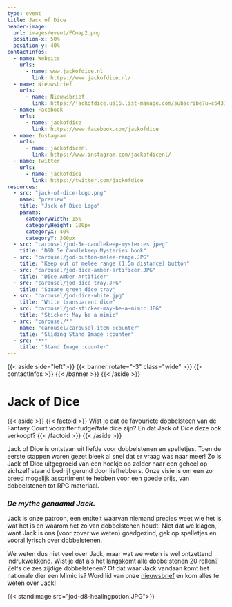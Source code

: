 ```yaml
---
type: event
title: Jack of Dice
header-image:
  url: images/event/FCmap2.png
  position-x: 50%
  position-y: 40%
contactInfos:
  - name: Website
    urls:
      - name: www.jackofdice.nl
        link: https://www.jackofdice.nl/
  - name: Nieuwsbrief
    urls:
      - name: Nieuwsbrief
        link: https://jackofdice.us16.list-manage.com/subscribe?u=c64319022d1e1c5270274dc49&id=11adb6a98e
  - name: Facebook
    urls:
      - name: jackofdice
        link: https://www.facebook.com/jackofdice
  - name: Instagram
    urls:
      - name: jackofdicenl
        link: https://www.instagram.com/jackofdicenl/
  - name: Twitter
    urls:
      - name: jackofdice
        link: https://twitter.com/jackofdice
resources:
  - src: "jack-of-dice-logo.png"
    name: "preview"
    title: "Jack of Dice Logo"
    params:
      categoryWidth: 15%
      categoryHeight: 100px
      categoryX: 40%
      categoryY: 300px
  - src: "carousel/jod-5e-candlekeep-mysteries.jpeg"
    title: "D&D 5e Candlekeep Mysteries book"
  - src: "carousel/jod-button-melee-range.JPG"
    title: "Keep out of melee range (1.5m distance) button"
  - src: "carousel/jod-dice-amber-artificer.JPG"
    title: "Dice Amber Artificer"
  - src: "carousel/jod-dice-tray.JPG"
    title: "Square green dice tray"
  - src: "carousel/jod-dice-white.jpg"
    title: "White transparent dice"
  - src: "carousel/jod-sticker-may-be-a-mimic.JPG"
    title: "Sticker: May be a mimic"
  - src: "carousel/*"
    name: "carousel/carousel-item-:counter"
    title: "Sliding Stand Image :counter"
  - src: "**"
    title: "Stand Image :counter"
---
```

{{< aside side="left">}}
  {{< banner rotate="-3" class="wide" >}}
      {{< contactInfos >}}
  {{< /banner >}}
{{< /aside >}}


# Jack of Dice
{{< aside >}}
    {{< factoid >}}
        Wist je dat de favouriete dobbelsteen van de Fantasy Court voorzitter fudge/fate dice zijn? En dat Jack of Dice deze ook verkoopt?
    {{< /factoid >}}
{{< /aside >}}

Jack of Dice is ontstaan uit liefde voor dobbelstenen en spelletjes. Toen de eerste stappen waren gezet bleek al snel dat er vraag was naar meer! Zo is Jack of Dice uitgegroeid van een hoekje op zolder naar een geheel op zichzelf staand bedrijf gerund door liefhebbers. Onze visie is om een zo breed mogelijk assortiment te hebben voor een goede prijs, van dobbelstenen tot RPG materiaal.

### _De mythe genaamd Jack._
Jack is onze patroon, een entiteit waarvan niemand precies weet wie het is, wat het is en waarom het zo van dobbelstenen houdt. Niet dat we klagen, want Jack is ons (voor zover we weten) goedgezind, gek op spelletjes en vooral lyrisch over dobbelstenen.

We weten dus niet veel over Jack, maar wat we weten is wel ontzettend indrukwekkend. Wist je dat als het langskomt alle dobbelstenen 20 rollen? Zelfs de zes zijdige dobbelstenen? Of dat waar Jack vandaan komt het nationale dier een Mimic is? Word lid van onze [nieuwsbrief](https://jackofdice.us16.list-manage.com/subscribe?u=c64319022d1e1c5270274dc49&id=11adb6a98e) en kom alles te weten over Jack!

{{< standimage src="jod-d8-healingpotion.JPG">}}
